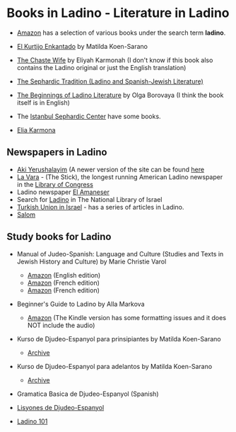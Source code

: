 # Books in Ladino - Literature in Ladino


* [Amazon](https://www.amazon.com/s?k=ladino&ref=nb_sb_noss_1) has a selection of various books under the search term **ladino**.
* [El Kurtijo Enkantado](https://www.amazon.com/Kurtijo-Enkantado-Matilda-Koen-Sarano/dp/9944994960) by Matilda Koen-Sarano
* [The Chaste Wife](https://www.amazon.com/Chaste-Wife-Elia-Karmona/dp/190551266X) by Eliyah Karmonah (I don't know if this book also contains the Ladino original or just the English translation)
* [The Sephardic Tradition (Ladino and Spanish-Jewish Literature)](https://www.amazon.com/Sephardic-Tradition-Ladino-Spanish-Jewish-Literature/dp/B000NKB5DI)
* [The Beginnings of Ladino Literature](https://www.amazon.com/Beginnings-Ladino-Literature-Almosnino-Sephardi/dp/0253025524) by Olga Borovaya (I think the book itself is in English)
* The [Istanbul Sephardic Center](https://istanbulsephardiccenter.com/) have some books.

* [Elia Karmona](https://en.wikipedia.org/wiki/Elia_Carmona)

## Newspapers in Ladino

* [Aki Yerushalayim](https://akiyerushalayim.com/) (A newer version of the site can be found [here](https://yerushalayimaki.wixsite.com/)
* [La Vara](https://en.wikipedia.org/wiki/La_Vara) - (The Stick), the longest running American Ladino newspaper in the [Library of Congress](https://www.loc.gov/item/sn91066432/)
* Ladino newspaper [El Amaneser](https://istanbulsephardiccenter.com/el-amaneser/)
* Search for [Ladino](https://www.nli.org.il/en/newspapers/titles?lang=Ladinostartyear=1783endyear=2020) in The National Library of Israel
* [Turkish Union in Israel](https://www.turkisrael.org.il/blog/categories/ladino-1) - has a series of articles in Ladino.
* [Salom](https://www.salom.com.tr/haberler-17-judeoespanyol)


## Study books for Ladino

* Manual of Judeo-Spanish: Language and Culture (Studies and Texts in Jewish History and Culture) by Marie Christie Varol
    * [Amazon](https://www.amazon.com/Manual-Judeo-Spanish-Language-Culture-Studies/dp/1934309192) (English edition)
    * [Amazon](https://www.amazon.com/manuel-judéo-espagnol-langue-culture-édition/dp/2915255938/) (French edition)
    * [Amazon](https://www.amazon.com/Manual-judeo-spanish-Language-Culture-French/dp/291525575X/) (French edition)

* Beginner's Guide to Ladino by Alla Markova
    * [Amazon](https://www.amazon.com/Beginners-Ladino-Online-Audio-Hippocrene/dp/0781813727/) (The Kindle version has some formatting issues and it does NOT include the audio)

* Kurso de Djudeo-Espanyol para prinsipiantes by Matilda Koen-Sarano
    * [Archive](https://archive.org/details/kurso-de-djudeo-espanyol-para-prinsipiantes-pdfdrive)
* Kurso de Djudeo-Espanyol para adelantos by Matilda Koen-Sarano
    * [Archive](https://archive.org/details/kurso-de-djudeo-espanyol-para-adelantos-pdfdrive)

* Gramatica Basica de Djudeo-Espanyol (Spanish)

* [Lisyones de Djudeo-Espanyol](https://ladinokomunita.tripod.com/muestralingua/id14.html)
* [Ladino 101](https://www.sephardicbrotherhood.com/ladino101)


